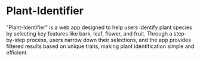 # Plant-Identifier
"Plant-Identifier" is a web app designed to help users identify plant species by selecting key features like bark, leaf, flower, and fruit. Through a step-by-step process, users narrow down their selections, and the app provides filtered results based on unique traits, making plant identification simple and efficient.
